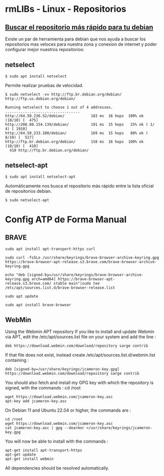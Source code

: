 # rmLIBs - Linux - Repositorios

## [Buscar el repositorio más rápido para tu debian](https://bantics.com.ar/buscar-el-repositorio-mas-rapido-para-tu-debian/)

Existe un par de herramienta para debian que nos ayuda a buscar los repositorios mas veloces para nuestra zona y conexion de internet y poder configurar mejor nuestros repositorios:

## netselect 
    $ sudo apt install netselect

Permite realizar pruebas de velocidad.

    $ sudo netselect -vv http://ftp.br.debian.org/debian/ http://ftp.us.debian.org/debian/

    Running netselect to choose 1 out of 4 addresses.       
    ..................................
    http://64.50.236.52/debian/            183 ms  16 hops  100% ok (10/10) [  475]
    http://208.80.154.139/debian/          191 ms  15 hops   25% ok ( 1/ 4) [ 1910]
    http://64.50.233.100/debian/           169 ms  15 hops   80% ok ( 8/10) [  527]
    http://ftp.br.debian.org/debian/       158 ms  16 hops  100% ok (10/10) [  410]
      410 http://ftp.br.debian.org/debian/


## netselect-apt
    $ sudo apt install netselect-apt

Automáticamente nos busca el repositorio más rápido entre la lista oficial de repositorios debian.

    $ sudo netselect-apt


# Config ATP de Forma Manual
## BRAVE
    
    sudo apt install apt-transport-https curl

    sudo curl -fsSLo /usr/share/keyrings/brave-browser-archive-keyring.gpg https://brave-browser-apt-release.s3.brave.com/brave-browser-archive-keyring.gpg

    echo "deb [signed-by=/usr/share/keyrings/brave-browser-archive-keyring.gpg arch=amd64] https://brave-browser-apt-release.s3.brave.com/ stable main"|sudo tee /etc/apt/sources.list.d/brave-browser-release.list

    sudo apt update

    sudo apt install brave-browser

## WebMin
Using the Webmin APT repository
If you like to install and update Webmin via APT, edit the /etc/apt/sources.list file on your system and add the line :
    
    deb https://download.webmin.com/download/repository sarge contrib

If that file does not exist, instead create /etc/apt/sources.list.d/webmin.list containing :
    
    deb [signed-by=/usr/share/keyrings/jcameron-key.gpg] https://download.webmin.com/download/repository sarge contrib

You should also fetch and install my GPG key with which the repository is signed, with the commands :
cd /root

    wget https://download.webmin.com/jcameron-key.asc
    apt-key add jcameron-key.asc

On Debian 11 and Ubuntu 22.04 or higher, the commands are :

    cd /root
    wget https://download.webmin.com/jcameron-key.asc
    cat jcameron-key.asc | gpg --dearmor >/usr/share/keyrings/jcameron-key.gpg

You will now be able to install with the commands :

    apt-get install apt-transport-https
    apt-get update
    apt-get install webmin

All dependencies should be resolved automatically.
